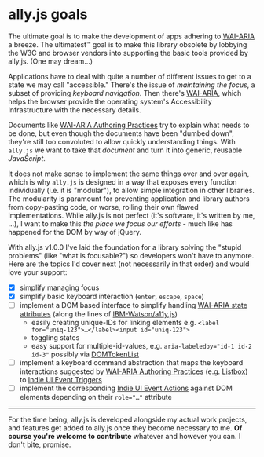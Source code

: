 
# ally.js goals

The ultimate goal is to make the development of apps adhering to [WAI-ARIA](http://www.w3.org/TR/wai-aria/) a breeze. The ultimatest™ goal is to make this library obsolete by lobbying the W3C and browser vendors into supporting the basic tools provided by ally.js. (One may dream…)

Applications have to deal with quite a number of different issues to get to a state we may call "accessible." There's the issue of *maintaining the focus*, a subset of providing *keyboard navigation*. Then there's [WAI-ARIA](http://www.w3.org/TR/wai-aria/), which helps the browser provide the operating system's Accessibility Infrastructure with the necessary details.

Documents like [WAI-ARIA Authoring Practices](http://www.w3.org/WAI/PF/aria-practices/) try to explain what needs to be done, but even though the documents have been "dumbed down", they're still too convoluted to allow quickly understanding things. With `ally.js` we want to take that *document* and turn it into generic, reusable *JavaScript*.

It does not make sense to implement the same things over and over again, which is why `ally.js` is designed in a way that exposes every function individually (i.e. it is "modular"), to allow simple integration in other libraries. The modularity is paramount for preventing application and library authors from copy-pasting code, or worse, rolling their own flawed implementations. While ally.js is not perfect (it's software, it's written by me, …), I want to make this *the place we focus our efforts* - much like has happened for the DOM by way of jQuery.

With ally.js v1.0.0 I've laid the foundation for a library solving the "stupid problems" (like "what is focusable?") so developers won't have to anymore. Here are the topics I'd cover next (not necessarily in that order) and would love your support:

* [x] simplify managing focus
* [x] simplify basic keyboard interaction (`enter`, `escape`, `space`) 
* [ ] implement a DOM based interface to simplify handling [WAI-ARIA state attributes](http://www.w3.org/TR/wai-aria/states_and_properties) (along the lines of [IBM-Watson/a11y.js](https://github.com/IBM-Watson/a11y.js))
  * easily creating unique-IDs for linking elements e.g. `<label for="uniq-123">…</label><input id="uniq-123">`
  * toggling states
  * easy support for multiple-id-values, e.g. `aria-labeledby="id-1 id-2 id-3"` possibly via [DOMTokenList](https://dom.spec.whatwg.org/#interface-domtokenlist)
* [ ] implement a keyboard command abstraction that maps the keyboard interactions suggested by [WAI-ARIA Authoring Practices](http://www.w3.org/WAI/PF/aria-practices/) (e.g. [Listbox](http://www.w3.org/WAI/PF/aria-practices/#Listbox)) to [Indie UI Event Triggers](https://w3c.github.io/indie-ui/indie-ui-events.html#triggers)
* [ ] implement the corresponding [Indie UI Event Actions](https://w3c.github.io/indie-ui/indie-ui-events.html#actions) against DOM elements depending on their `role="…"` attribute

---

For the time being, ally.js is developed alongside my actual work projects, and features get added to ally.js once they become necessary to me. **Of course you're welcome to contribute** whatever and however you can. I don't bite, promise.
